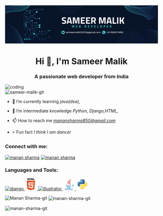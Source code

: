 ![logo](https://github.com/Sameer-Malik-git/Sameer-Malik-git/blob/main/sameer%20backg.png)
<h1 align="center">Hi 👋, I'm Sameer Malik</h1>
<h3 align="center">A passionate web developer from 
India</h3>
<img align="right" alt="coding" width="600" src="https://user-images.githubusercontent.com/55389276/140866485-8fb1c876-9a8f-4d6a-98dc-08c4981eaf70.gif">

<p align="left"> <img src="https://komarev.com/ghpvc/?username=manan-sharma-git&label=Profile%20views&color=0e75b6&style=flat" alt="sameer-malik-git" /> </p>

- 🌱 I’m currently learning *java(dsa),*

- 🌱 I’m intermediate knowledge *Python, Django,HTML,*

- 📫 How to reach me *manansharma850@gmail.com*

- ⚡ Fun fact *I think I am dancer*

<h3 align="left">Connect with me:</h3>
<p align="left">
<a href="https://linkedin.com/in/manan sharma" target="blank"><img align="center" src="https://raw.githubusercontent.com/rahuldkjain/github-profile-readme-generator/master/src/images/icons/Social/linked-in-alt.svg" alt="manan sharma" height="30" width="40" /></a>
<a href="https://www.leetcode.com/manan sharma" target="blank"><img align="center" src="https://raw.githubusercontent.com/rahuldkjain/github-profile-readme-generator/master/src/images/icons/Social/leet-code.svg" alt="manan sharma" height="30" width="40" /></a>
</p>

<h3 align="left">Languages and Tools:</h3>
<p align="left"> <a href="https://www.djangoproject.com/" target="_blank" rel="noreferrer"> <img src="https://cdn.worldvectorlogo.com/logos/django.svg" alt="django" width="40" height="40"/> </a> <a href="https://www.w3.org/html/" target="_blank" rel="noreferrer"> <img src="https://raw.githubusercontent.com/devicons/devicon/master/icons/html5/html5-original-wordmark.svg" alt="html5" width="40" height="40"/> </a> <a href="https://www.adobe.com/in/products/illustrator.html" target="_blank" rel="noreferrer"> <img src="https://www.vectorlogo.zone/logos/adobe_illustrator/adobe_illustrator-icon.svg" alt="illustrator" width="40" height="40"/> </a> <a href="https://www.java.com" target="_blank" rel="noreferrer"> <img src="https://raw.githubusercontent.com/devicons/devicon/master/icons/java/java-original.svg" alt="java" width="40" height="40"/> </a> <a href="https://www.python.org" target="_blank" rel="noreferrer"> <img src="https://raw.githubusercontent.com/devicons/devicon/master/icons/python/python-original.svg" alt="python" width="40" height="40"/> </a> </p>

<p><img align="left" src="https://github-readme-stats.vercel.app/api/top-langs?username=manan-sharma-git&show_icons=true&locale=en&layout=compact" alt="Manan Sharma-git" /></p>

<p>&nbsp;<img align="center" src="https://github-readme-stats.vercel.app/api?username=manan-sharma-git&show_icons=true&locale=en" alt="manan-sharma-git" /></p>

<p><img align="center" src="https://github-readme-streak-stats.herokuapp.com/?user=manansharma-git&" alt="manan-sharma-git" /></p>
